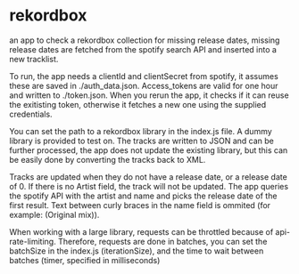 # rekordbox
an app to check a rekordbox collection for missing release dates, missing release dates are fetched from the spotify search API and inserted into a new tracklist. 

To run, the app needs a clientId and clientSecret from spotify, it assumes these are saved in ./auth_data.json. 
Access_tokens are valid for one hour and written to ./token.json. When you rerun the app, it checks if it can reuse the exitisting token, otherwise it fetches a new one using the supplied credentials. 

You can set the path to a rekordbox library in the index.js file. A dummy library is provided to test on. The tracks are written to JSON and can be further processed, the app does not update the existing library, but this can be easily done by converting the tracks back to XML.

Tracks are updated when they do not have a release date, or a release date of 0. If there is no Artist field, the track will not be updated. The app queries the spotify API with the artist and name and picks the release date of the first result. Text between curly braces in the name field is ommited (for example: (Original mix)).

When working with a large library, requests can be throttled because of api-rate-limiting. Therefore, requests are done in batches, you can set the batchSize in the index.js (iterationSize), and the time to wait between batches (timer, specified in milliseconds)

